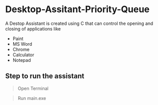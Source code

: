 # Desktop-Assitant-Priority-Queue

A Destop Assistant is created using C that can control the opening and closing of applications like 
+ Paint
+ MS Word
+ Chrome
+ Calculator
+ Notepad

## Step to run the assistant

> Open Terminal

> Run main.exe
